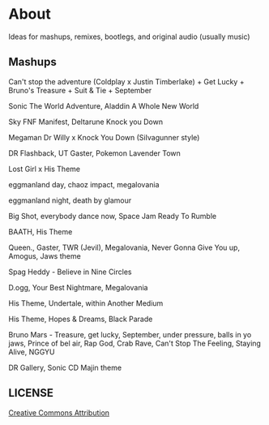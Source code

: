 # About

Ideas for mashups, remixes, bootlegs, and original audio (usually music)

## Mashups

Can't stop the adventure (Coldplay x Justin Timberlake) + Get Lucky + Bruno's Treasure + Suit & Tie + September

Sonic The World Adventure, Aladdin  A Whole New World

Sky FNF Manifest, Deltarune Knock you Down

Megaman Dr Willy x Knock You Down (SiIvagunner style)

DR Flashback, UT Gaster, Pokemon Lavender Town

Lost Girl x His Theme

eggmanland day, chaoz impact, megalovania

eggmanland night, death by glamour

Big Shot, everybody dance now, Space Jam Ready To Rumble

BAATH, His Theme

Queen., Gaster, TWR (Jevil), Megalovania, Never Gonna Give You up, Amogus, Jaws theme

Spag Heddy - Believe in Nine Circles

D.ogg, Your Best Nightmare, Megalovania

His Theme, Undertale, within Another Medium

His Theme, Hopes & Dreams, Black Parade

Bruno Mars - Treasure, get lucky, September, under pressure, balls in yo jaws, Prince of bel air, Rap God, Crab Rave, Can't Stop The Feeling, Staying Alive, NGGYU

DR Gallery, Sonic CD Majin theme

## LICENSE

[Creative Commons Attribution](https://creativecommons.org/licenses/by/4.0)

